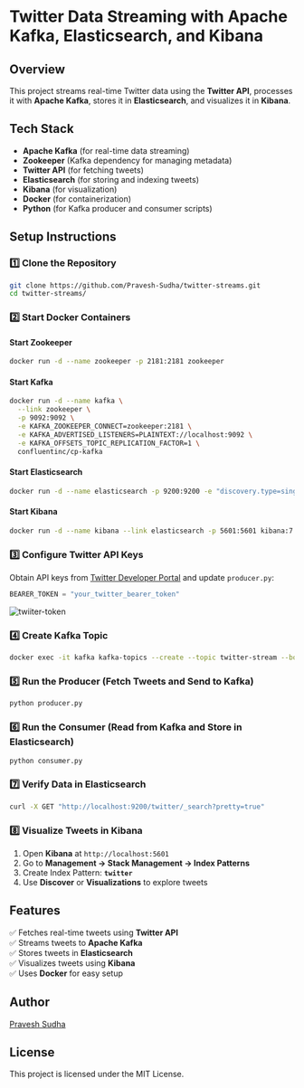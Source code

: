 # Twitter Data Streaming with Apache Kafka, Elasticsearch, and Kibana

## Overview
This project streams real-time Twitter data using the **Twitter API**, processes it with **Apache Kafka**, stores it in **Elasticsearch**, and visualizes it in **Kibana**.

## Tech Stack
- **Apache Kafka** (for real-time data streaming)
- **Zookeeper** (Kafka dependency for managing metadata)
- **Twitter API** (for fetching tweets)
- **Elasticsearch** (for storing and indexing tweets)
- **Kibana** (for visualization)
- **Docker** (for containerization)
- **Python** (for Kafka producer and consumer scripts)

## Setup Instructions
### 1️⃣ Clone the Repository
```bash
git clone https://github.com/Pravesh-Sudha/twitter-streams.git
cd twitter-streams/
```

### 2️⃣ Start Docker Containers
#### Start Zookeeper
```bash
docker run -d --name zookeeper -p 2181:2181 zookeeper
```
#### Start Kafka
```bash
docker run -d --name kafka \
  --link zookeeper \
  -p 9092:9092 \
  -e KAFKA_ZOOKEEPER_CONNECT=zookeeper:2181 \
  -e KAFKA_ADVERTISED_LISTENERS=PLAINTEXT://localhost:9092 \
  -e KAFKA_OFFSETS_TOPIC_REPLICATION_FACTOR=1 \
  confluentinc/cp-kafka
```
#### Start Elasticsearch
```bash
docker run -d --name elasticsearch -p 9200:9200 -e "discovery.type=single-node" elasticsearch:7.17.10
```
#### Start Kibana
```bash
docker run -d --name kibana --link elasticsearch -p 5601:5601 kibana:7.17.10
```

### 3️⃣ Configure Twitter API Keys
Obtain API keys from [Twitter Developer Portal](https://developer.twitter.com/) and update `producer.py`:
```python
BEARER_TOKEN = "your_twitter_bearer_token"
```
![twiiter-token](https://github.com/user-attachments/assets/1f800030-0e29-4139-96cd-2129c8939ac6)


### 4️⃣ Create Kafka Topic
```bash
docker exec -it kafka kafka-topics --create --topic twitter-stream --bootstrap-server localhost:9092 --partitions 1 --replication-factor 1
```

### 5️⃣ Run the Producer (Fetch Tweets and Send to Kafka)
```bash
python producer.py
```

### 6️⃣ Run the Consumer (Read from Kafka and Store in Elasticsearch)
```bash
python consumer.py
```

### 7️⃣ Verify Data in Elasticsearch
```bash
curl -X GET "http://localhost:9200/twitter/_search?pretty=true"
```

### 8️⃣ Visualize Tweets in Kibana
1. Open **Kibana** at `http://localhost:5601`
2. Go to **Management → Stack Management → Index Patterns**
3. Create Index Pattern: **`twitter`**
4. Use **Discover** or **Visualizations** to explore tweets

## Features
✅ Fetches real-time tweets using **Twitter API**  
✅ Streams tweets to **Apache Kafka**  
✅ Stores tweets in **Elasticsearch**  
✅ Visualizes tweets using **Kibana**  
✅ Uses **Docker** for easy setup  

## Author
[Pravesh Sudha](https://github.com/Pravesh-Sudha)

## License
This project is licensed under the MIT License.


